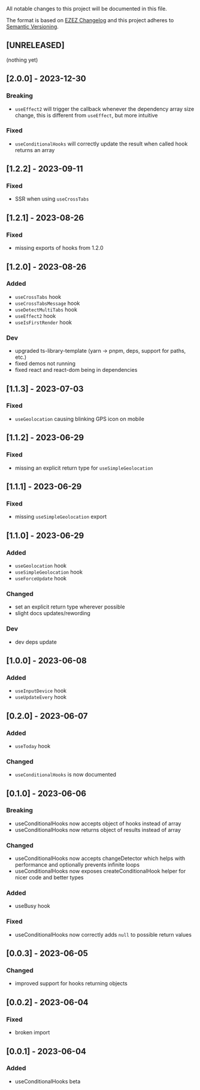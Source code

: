 All notable changes to this project will be documented in this file.

The format is based on [EZEZ Changelog](https://ezez.dev/guidelines/changelog)
and this project adheres to [Semantic Versioning](http://semver.org/spec/v2.0.0.html).

## [UNRELEASED]
(nothing yet)

## [2.0.0] - 2023-12-30
### Breaking
- `useEffect2` will trigger the callback whenever the dependency array size change, this is different from `useEffect`,
but more intuitive
### Fixed
- `useConditionalHooks` will correctly update the result when called hook returns an array

## [1.2.2] - 2023-09-11
### Fixed
- SSR when using `useCrossTabs`

## [1.2.1] - 2023-08-26
### Fixed
- missing exports of hooks from 1.2.0

## [1.2.0] - 2023-08-26
### Added
- `useCrossTabs` hook
- `useCrossTabsMessage` hook
- `useDetectMultiTabs` hook
- `useEffect2` hook
- `useIsFirstRender` hook
### Dev
- upgraded ts-library-template (yarn -> pnpm, deps, support for paths, etc.)
- fixed demos not running
- fixed react and react-dom being in dependencies

## [1.1.3] - 2023-07-03
### Fixed
- `useGeolocation` causing blinking GPS icon on mobile

## [1.1.2] - 2023-06-29
### Fixed
- missing an explicit return type for `useSimpleGeolocation`

## [1.1.1] - 2023-06-29
### Fixed
- missing `useSimpleGeolocation` export

## [1.1.0] - 2023-06-29
### Added
- `useGeolocation` hook
- `useSimpleGeolocation` hook
- `useForceUpdate` hook
### Changed
- set an explicit return type wherever possible
- slight docs updates/rewording
### Dev
- dev deps update

## [1.0.0] - 2023-06-08
### Added
- `useInputDevice` hook
- `useUpdateEvery` hook

## [0.2.0] - 2023-06-07
### Added
- `useToday` hook
### Changed
- `useConditionalHooks` is now documented

## [0.1.0] - 2023-06-06
### Breaking
- useConditionalHooks now accepts object of hooks instead of array
- useConditionalHooks now returns object of results instead of array
### Changed
- useConditionalHooks now accepts changeDetector which helps with performance and optionally prevents infinite loops
- useConditionalHooks now exposes createConditionalHook helper for nicer code and better types
### Added
- useBusy hook
### Fixed
- useConditionalHooks now correctly adds `null` to possible return values

## [0.0.3] - 2023-06-05
### Changed
- improved support for hooks returning objects

## [0.0.2] - 2023-06-04
### Fixed
- broken import

## [0.0.1] - 2023-06-04
### Added
- useConditionalHooks beta
